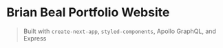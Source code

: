 # Brian Beal Portfolio Website

> Built with `create-next-app`, `styled-components`, Apollo GraphQL, and Express

